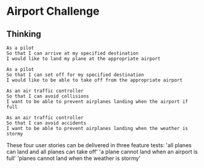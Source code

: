 Airport Challenge
=================

Thinking
---------


```
As a pilot
So that I can arrive at my specified destination
I would like to land my plane at the appropriate airport

As a pilot
So that I can set off for my specified destination
I would like to be able to take off from the appropriate airport

As an air traffic controller
So that I can avoid collisions
I want to be able to prevent airplanes landing when the airport if full

As an air traffic controller
So that I can avoid accidents
I want to be able to prevent airplanes landing when the weather is stormy
```

These four user stories can be delivered in three feature tests:
  'all planes can land and all planes can take off'
  'a plane cannot land when an airport is full'
  'planes cannot land when the weather is stormy'

